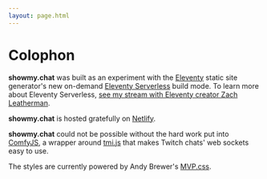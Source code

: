 ```yaml
---
layout: page.html
---
```


# Colophon

**showmy.chat** was built as an experiment with the [Eleventy](https://11ty.dev) static site generator's new on-demand [Eleventy Serverless](https://www.11ty.dev/docs/plugins/serverless/) build mode. To learn more about Eleventy Serverless, [see my stream with Eleventy creator Zach Leatherman](https://someantics.dev/first-look-eleventy-serverless/).

**showmy.chat** is hosted gratefully on [Netlify](https://netlify.com).

**showmy.chat** could not be possible without the hard work put into [ComfyJS](https://github.com/instafluff/ComfyJS/), a wrapper around [tmi.js](https://tmijs.com/) that makes Twitch chats' web sockets easy to use.

The styles are currently powered by Andy Brewer's [MVP.css](https://andybrewer.github.io/mvp/).